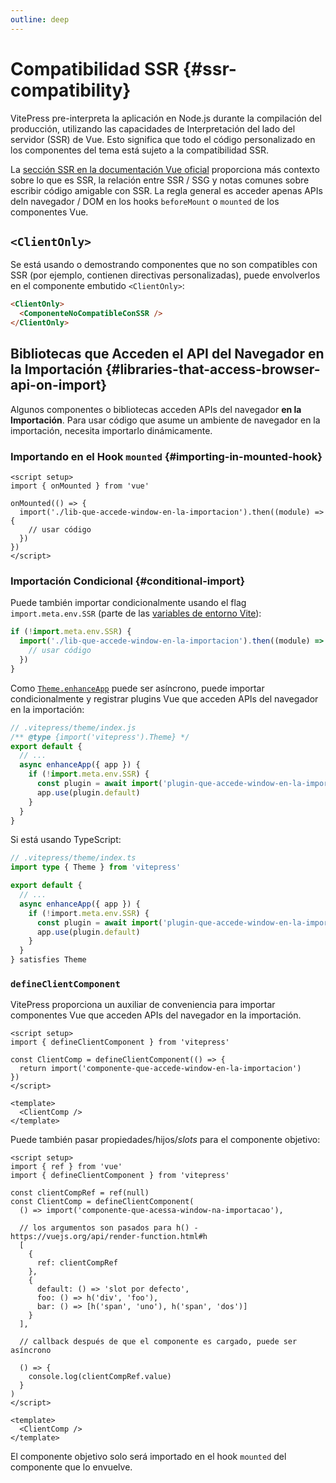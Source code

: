 ```yaml
---
outline: deep
---
```


# Compatibilidad SSR {#ssr-compatibility}

VitePress pre-interpreta la aplicación en Node.js durante la compilación del producción, utilizando las capacidades de Interpretación del lado del servidor (SSR) de Vue. Esto significa que todo el código personalizado en los componentes del tema está sujeto a la compatibilidad SSR.

La [sección SSR en la documentación Vue oficial](https://vuejs.org/guide/scaling-up/ssr.html) proporciona más contexto sobre lo que es SSR, la relación entre SSR / SSG y notas comunes sobre escribir código amigable con SSR. La regla general es acceder apenas APIs deln navegador / DOM en los hooks `beforeMount` o `mounted` de los componentes Vue.

## `<ClientOnly>`

Se está usando o demostrando componentes que no son compatibles con SSR (por ejemplo, contienen directivas personalizadas), puede envolverlos en el componente embutido `<ClientOnly>`:

```md
<ClientOnly>
  <ComponenteNoCompatibleConSSR />
</ClientOnly>
```

## Bibliotecas que Acceden el API del Navegador en la Importación {#libraries-that-access-browser-api-on-import}

Algunos componentes o bibliotecas acceden APIs del navegador **en la Importación**. Para usar código que asume un ambiente de navegador en la importación, necesita importarlo dinámicamente.

### Importando en el Hook `mounted` {#importing-in-mounted-hook}

```vue
<script setup>
import { onMounted } from 'vue'

onMounted(() => {
  import('./lib-que-accede-window-en-la-importacion').then((module) => {
    // usar código
  })
})
</script>
```

### Importación Condicional {#conditional-import}

Puede también importar condicionalmente usando el flag `import.meta.env.SSR` (parte de las [variables de entorno Vite](https://vitejs.dev/guide/env-and-mode.html#env-variables)):

```js
if (!import.meta.env.SSR) {
  import('./lib-que-accede-window-en-la-importacion').then((module) => {
    // usar código
  })
}
```

Como [`Theme.enhanceApp`](./custom-theme#theme-interface) puede ser asíncrono, puede importar condicionalmente y registrar plugins Vue que acceden APIs del navegador en la importación:

```js
// .vitepress/theme/index.js
/** @type {import('vitepress').Theme} */
export default {
  // ...
  async enhanceApp({ app }) {
    if (!import.meta.env.SSR) {
      const plugin = await import('plugin-que-accede-window-en-la-importacion')
      app.use(plugin.default)
    }
  }
}
```

Si está usando TypeScript:
```ts
// .vitepress/theme/index.ts
import type { Theme } from 'vitepress'

export default {
  // ...
  async enhanceApp({ app }) {
    if (!import.meta.env.SSR) {
      const plugin = await import('plugin-que-accede-window-en-la-importacion')
      app.use(plugin.default)
    }
  }
} satisfies Theme
```

### `defineClientComponent`

VitePress proporciona un auxiliar de conveniencia para importar componentes Vue que acceden APIs del navegador en la importación.

```vue
<script setup>
import { defineClientComponent } from 'vitepress'

const ClientComp = defineClientComponent(() => {
  return import('componente-que-accede-window-en-la-importacion')
})
</script>

<template>
  <ClientComp />
</template>
```

Puede también pasar propiedades/hijos/_slots_ para el componente objetivo:

```vue
<script setup>
import { ref } from 'vue'
import { defineClientComponent } from 'vitepress'

const clientCompRef = ref(null)
const ClientComp = defineClientComponent(
  () => import('componente-que-acessa-window-na-importacao'),

  // los argumentos son pasados para h() - https://vuejs.org/api/render-function.html#h
  [
    {
      ref: clientCompRef
    },
    {
      default: () => 'slot por defecto',
      foo: () => h('div', 'foo'),
      bar: () => [h('span', 'uno'), h('span', 'dos')]
    }
  ],

  // callback después de que el componente es cargado, puede ser asíncrono

  () => {
    console.log(clientCompRef.value)
  }
)
</script>

<template>
  <ClientComp />
</template>
```

El componente objetivo solo será importado en el hook `mounted` del componente que lo envuelve.
